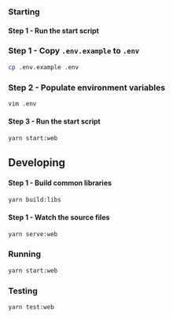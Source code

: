 ### Starting

#### **Step 1 - Run the start script**

### **Step 1 - Copy `.env.example` to `.env`**

```bash
cp .env.example .env
```

### **Step 2 - Populate environment variables**

```bash
vim .env
```

#### **Step 3 - Run the start script**

```bash
yarn start:web
```

## Developing

#### **Step 1 - Build common libraries**

```bash
yarn build:libs
```

#### **Step 1 - Watch the source files**

```bash
yarn serve:web
```

### Running

```bash
yarn start:web
```

### Testing

```bash
yarn test:web
```
